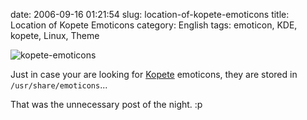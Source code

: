 date: 2006-09-16 01:21:54
slug: location-of-kopete-emoticons
title: Location of Kopete Emoticons
category: English
tags: emoticon, KDE, kopete, Linux, Theme

![kopete-emoticons](/static/uploads/2006/09/kopete-emoticons.png)

Just in case your are looking for [Kopete](http://kopete.kde.org) emoticons, they are stored in `/usr/share/emoticons`...

That was the unnecessary post of the night. :p
